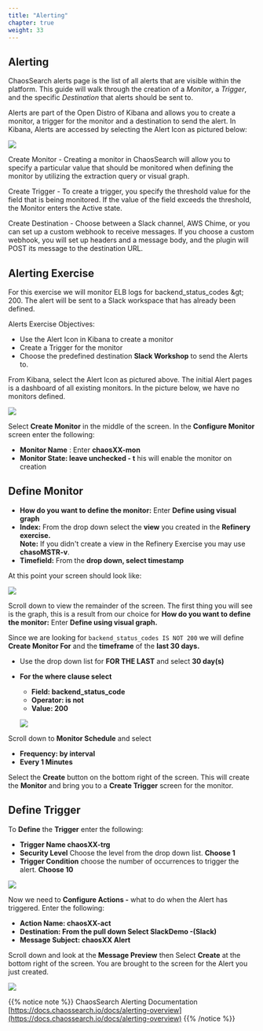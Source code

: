 ```yaml
---
title: "Alerting"
chapter: true
weight: 33
---
```


## Alerting

ChaosSearch alerts page is the list of all alerts that are visible within the platform. This guide will walk through the creation of a _Monitor_, a _Trigger_, and the specific _Destination_ that alerts should be sent to.

Alerts are part of the Open Distro of Kibana and allows you to create a monitor, a trigger for the monitor and a destination to send the alert. In Kibana, Alerts are accessed by selecting the Alert Icon as pictured below:

![](/images/analytics/kibanaalerting.jpg)

Create Monitor - Creating a monitor in ChaosSearch will allow you to specify a particular value that should be monitored when defining the monitor by utilizing the extraction query or visual graph.

Create Trigger - To create a trigger, you specify the threshold value for the field that is being monitored. If the value of the field exceeds the threshold, the Monitor enters the Active state.

Create Destination - Choose between a Slack channel, AWS Chime, or you can set up a custom webhook to receive messages. If you choose a custom webhook, you will set up headers and a message body, and the plugin will POST its message to the destination URL.

## Alerting Exercise

For this exercise we will monitor ELB logs for backend\_status\_codes \&gt; 200. The alert will be sent to a Slack workspace that has already been defined.

Alerts Exercise Objectives:

- Use the Alert Icon in Kibana to create a monitor
- Create a Trigger for the monitor
- Choose the predefined destination **Slack Workshop** to send the Alerts to.

From Kibana, select the Alert Icon as pictured above. The initial Alert pages is a dashboard of all existing monitors. In the picture below, we have no monitors defined.

![](/images/analytics/viewmonitors.jpg)

Select **Create Monitor** in the middle of the screen. In the **Configure Monitor** screen enter the following:

- **Monitor Name** : Enter **chaosXX-mon**
- **Monitor State: leave unchecked - t** his will enable the monitor on creation

## Define Monitor

- **How do you want to define the monitor:** Enter **Define using visual graph**
- **Index:** From the drop down select the **view** you created in the **Refinery exercise.**  
**Note:** If you didn&#39;t create a view in the Refinery Exercise you may use **chasoMSTR-v**.
- **Timefield:** From the **drop down, select timestamp**

At this point your screen should look like:

![](/images/analytics/definemonitor.jpg)

Scroll down to view the remainder of the screen. The first thing you will see is the graph, this is a result from our choice for **How do you want to define the monitor:** Enter **Define using visual graph.**

Since we are looking for `backend_status_codes IS NOT 200` we will define **Create Monitor For** and the **timeframe** of the **last 30 days.**

- Use the drop down list for **FOR THE LAST** and select **30 day(s)**
- **For the where clause select**
  - **Field: backend\_status\_code**
  - **Operator: is not**
  - **Value: 200**

  ![](/images/analytics/monitorfilter.jpg)

Scroll down to **Monitor Schedule** and select

- **Frequency: by interval**
- **Every 1 Minutes**

Select the **Create** button on the bottom right of the screen. This will create the **Monitor** and bring you to a **Create Trigger** screen for the monitor.

## Define Trigger

To **Define** the **Trigger** enter the following:

- **Trigger Name chaosXX-trg**
- **Security Level** Choose the level from the drop down list. **Choose 1**
- **Trigger Condition** choose the number of occurrences to trigger the alert. **Choose 10**

![](/images/analytics/definetrigger.jpg)

Now we need to **Configure Actions -** what to do when the Alert has triggered. Enter the following:

- **Action Name: chaosXX-act**
- **Destination: From the pull down Select SlackDemo -(Slack)**
- **Message Subject: chaosXX Alert**

Scroll down and look at the **Message Preview** then Select **Create** at the bottom right of the screen. You are brought to the screen for the Alert you just created.

![](/images/analytics/alertdashboard.jpg)


{{% notice note %}}
ChaosSearch Alerting Documentation [https://docs.chaossearch.io/docs/alerting-overview](https://docs.chaossearch.io/docs/alerting-overview)
{{% /notice %}}


